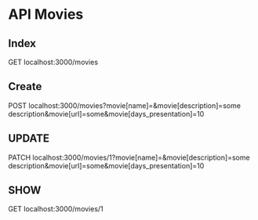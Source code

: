 # API Movies

## Index

GET localhost:3000/movies

## Create

POST localhost:3000/movies?movie[name]=&movie[description]=some description&movie[url]=some&movie[days_presentation]=10

## UPDATE

PATCH localhost:3000/movies/1?movie[name]=&movie[description]=some description&movie[url]=some&movie[days_presentation]=10

## SHOW

GET localhost:3000/movies/1

